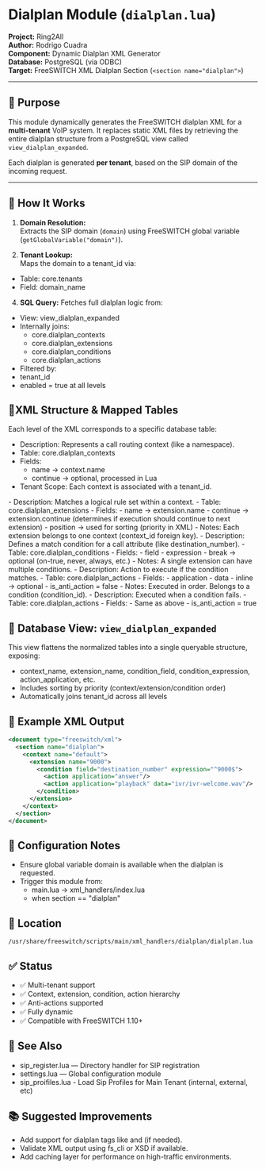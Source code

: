 # Dialplan Module (`dialplan.lua`)

**Project:** Ring2All  
**Author:** Rodrigo Cuadra  
**Component:** Dynamic Dialplan XML Generator  
**Database:** PostgreSQL (via ODBC)  
**Target:** FreeSWITCH XML Dialplan Section (`<section name="dialplan">`)

---

## 📌 Purpose

This module dynamically generates the FreeSWITCH dialplan XML for a **multi-tenant** VoIP system. It replaces static XML files by retrieving the entire dialplan structure from a PostgreSQL view called `view_dialplan_expanded`.

Each dialplan is generated **per tenant**, based on the SIP domain of the incoming request.

---

## 🧠 How It Works

1. **Domain Resolution:**  
   Extracts the SIP domain (`domain`) using FreeSWITCH global variable (`getGlobalVariable("domain")`).

2. **Tenant Lookup:**  
Maps the domain to a tenant_id via:
- Table: core.tenants
- Field: domain_name

4. **SQL Query:**
Fetches full dialplan logic from:
- View: view_dialplan_expanded
- Internally joins:
   - core.dialplan_contexts
   - core.dialplan_extensions
   - core.dialplan_conditions
   - core.dialplan_actions
- Filtered by:
 - tenant_id
 - enabled = true at all levels


## 🧾XML Structure & Mapped Tables  
Each level of the XML corresponds to a specific database table:
<context name="...">
- Description: Represents a call routing context (like a namespace).
- Table: core.dialplan_contexts
- Fields:
   - name → context.name
   - continue → optional, processed in Lua
- Tenant Scope: Each context is associated with a tenant_id.

<extension name="...">
- Description: Matches a logical rule set within a context.
- Table: core.dialplan_extensions
- Fields:
   - name → extension.name
   - continue → extension.continue (determines if execution should continue to next extension)
   - position → used for sorting (priority in XML)
- Notes: Each extension belongs to one context (context_id foreign key).

<condition field="..." expression="...">
- Description: Defines a match condition for a call attribute (like destination_number).
- Table: core.dialplan_conditions
- Fields:
   - field
   - expression
   - break → optional (on-true, never, always, etc.)
- Notes: A single extension can have multiple conditions.

<action application="..." data="..."/>
- Description: Action to execute if the condition matches.
- Table: core.dialplan_actions
- Fields:
   - application
   - data
   - inline → optional
   - is_anti_action = false
- Notes: Executed in order. Belongs to a condition (condition_id).

<anti-action application="..." data="..."/>
- Description: Executed when a condition fails.
- Table: core.dialplan_actions
- Fields:
   - Same as above
   - is_anti_action = true



## 🧱 Database View: `view_dialplan_expanded`

This view flattens the normalized tables into a single queryable structure, exposing:
- context_name, extension_name, condition_field, condition_expression, action_application, etc.
- Includes sorting by priority (context/extension/condition order)
- Automatically joins tenant_id across all levels


## 🧩 Example XML Output

```xml
<document type="freeswitch/xml">
  <section name="dialplan">
    <context name="default">
      <extension name="9000">
        <condition field="destination_number" expression="^9000$">
          <action application="answer"/>
          <action application="playback" data="ivr/ivr-welcome.wav"/>
        </condition>
      </extension>
    </context>
  </section>
</document>
```

## 🔧 Configuration Notes
- Ensure global variable domain is available when the dialplan is requested.
- Trigger this module from:
   - main.lua → xml_handlers/index.lua
   - when section == "dialplan"

## 📁 Location
``` console
/usr/share/freeswitch/scripts/main/xml_handlers/dialplan/dialplan.lua
```

## ✅ Status
- ✅ Multi-tenant support
- ✅ Context, extension, condition, action hierarchy
- ✅ Anti-actions supported
- ✅ Fully dynamic
- ✅ Compatible with FreeSWITCH 1.10+

## 👀 See Also
- sip_register.lua — Directory handler for SIP registration
- settings.lua — Global configuration module
- sip_proifiles.lua - Load Sip Profiles for Main Tenant (internal, external, etc)

## 📚 Suggested Improvements
- Add support for dialplan tags like <pre-process> and <post-process> (if needed).
- Validate XML output using fs_cli or XSD if available.
- Add caching layer for performance on high-traffic environments.
